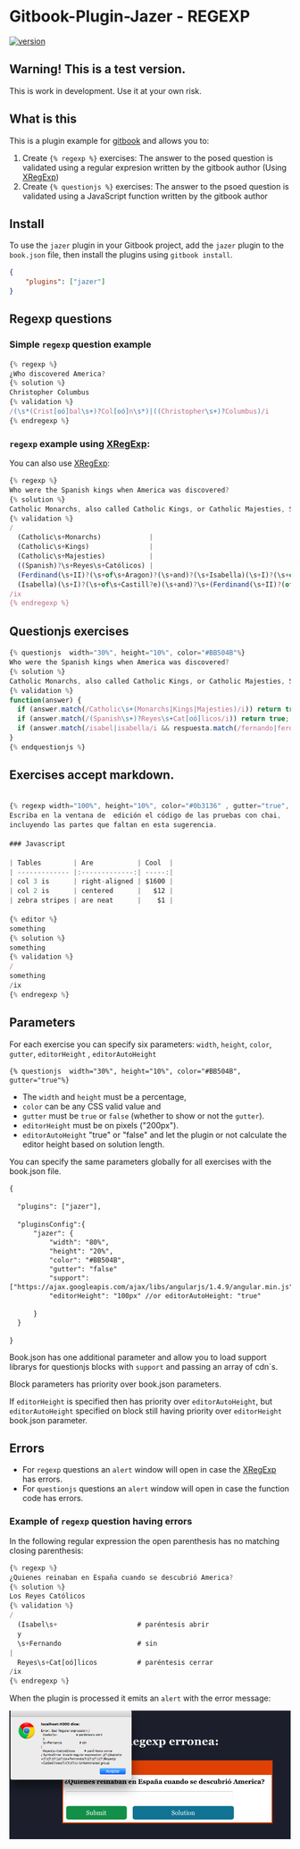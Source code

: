 # Gitbook-Plugin-Jazer - REGEXP

[![version](https://img.shields.io/npm/v/gitbook-plugin-jazer.svg)](https://www.npmjs.org/package/gitbook-plugin-jazer)

## Warning! This is a test version.

This is work in development. Use it at your own risk.

## What is this

This is a plugin example for [gitbook](https://www.gitbook.com)
and allows you to:

1. Create `{% regexp %}` exercises: The answer  to the posed question is validated using a regular expresion written by the gitbook author
(Using [XRegExp](http://xregexp.com/))
2. Create `{% questionjs %}` exercises: The answer to the psoed question is validated using a JavaScript function written by the gitbook author

## Install


To use the `jazer` plugin in your Gitbook project, add the `jazer`
plugin to the `book.json` file, then install the plugins using `gitbook install`.

```json
{
    "plugins": ["jazer"]
}
```

## Regexp questions

### Simple `regexp` question example

```javascript
{% regexp %}
¿Who discovered America?
{% solution %}
Christopher Columbus
{% validation %}
/(\s*(Crist[oó]bal\s+)?Col[oó]n\s*)|((Christopher\s+)?Columbus)/i
{% endregexp %}
```
### `regexp` example using [XRegExp](http://xregexp.com/):

You can also use [XRegExp](http://xregexp.com/):

```javascript
{% regexp %}
Who were the Spanish kings when America was discovered?
{% solution %}
Catholic Monarchs, also called Catholic Kings, or Catholic Majesties, Spanish Reyes Católicos, Ferdinand II of Aragon and Isabella I of Castile
{% validation %}
/
  (Catholic\s+Monarchs)            |
  (Catholic\s+Kings)               |
  (Catholic\s+Majesties)           |
  ((Spanish)?\s+Reyes\s+Católicos) |
  (Ferdinand(\s+II)?(\s+of\s+Aragon)?(\s+and)?(\s+Isabella)(\s+I)?(\s+of\s+Castill?e) |
  (Isabella)(\s+I)?(\s+of\s+Castill?e)(\s+and)?\s+(Ferdinand(\s+II)?(of\s+Aragon)?
/ix
{% endregexp %}
```

## Questionjs exercises

```javascript
{% questionjs  width="30%", height="10%", color="#BB504B"%}
Who were the Spanish kings when America was discovered?
{% solution %}
Catholic Monarchs, also called Catholic Kings, or Catholic Majesties, Spanish Reyes Católicos, Ferdinand II of Aragon and Isabella I of Castile
{% validation %}
function(answer) {
  if (answer.match(/Catholic\s+(Monarchs|Kings|Majesties)/i)) return true;
  if (answer.match(/(Spanish\s+)?Reyes\s+Cat[oó]licos/i)) return true;
  if (answer.match(/isabel|isabella/i && respuesta.match(/fernando|ferdinand/i) )) return true;
}
{% endquestionjs %}
```

## Exercises accept markdown.

```javascript

{% regexp width="100%", height="10%", color="#0b3136" , gutter="true", editorAutoHeight="true" %}
Escriba en la ventana de  edición el código de las pruebas con chai,
incluyendo las partes que faltan en esta sugerencia.

### Javascript

| Tables        | Are           | Cool  |
| ------------- |:-------------:| -----:|
| col 3 is      | right-aligned | $1600 |
| col 2 is      | centered      |   $12 |
| zebra stripes | are neat      |    $1 |

{% editor %}
something
{% solution %}
something
{% validation %}
/
something
/ix
{% endregexp %}
```


## Parameters

For each exercise you can specify six parameters: `width`, `height`, `color`, `gutter`, `editorHeight` , `editorAutoHeight`

```
{% questionjs  width="30%", height="10%", color="#BB504B", gutter="true"%}
```

* The `width` and `height` must be a percentage,
* `color` can be any CSS valid value and
* `gutter` must be  `true` or `false` (whether to show or not the `gutter`).
* `editorHeight` must be on pixels ("200px").
* `editorAutoHeight` "true" or "false" and let the plugin or not calculate the editor height based on solution length.

You can specify the same parameters globally for all exercises with the book.json file.

```
{

  "plugins": ["jazer"],

  "pluginsConfig":{
      "jazer": {
          "width": "80%",
          "height": "20%",
          "color": "#BB504B",
          "gutter": "false"
          "support": ["https://ajax.googleapis.com/ajax/libs/angularjs/1.4.9/angular.min.js","https://ajax.googleapis.com/ajax/libs/mootools/1.6.0/mootools.min.js"],
          "editorHeight": "100px" //or editorAutoHeight: "true"

      }
  }

}

```

Book.json has one additional parameter and allow you to load support librarys for questionjs blocks with `support` and passing an array of cdn´s.

Block parameters has priority over book.json parameters.

If `editorHeight` is specified then has priority over `editorAutoHeight`, but `editorAutoHeight` specified on block still having priority over `editorHeight` book.json parameter.


## Errors

* For `regexp` questions an `alert` window will open in case the [XRegExp](http://xregexp.com/) has errors.
* For `questionjs` questions an `alert` window will open in case the function code has errors.

### Example of `regexp` question having errors

In the following regular expression the open parenthesis has no matching closing parenthesis:

```javascript
{% regexp %}
¿Quienes reinaban en España cuando se descubrió America?
{% solution %}
Los Reyes Católicos
{% validation %}
/
  (Isabel\s+                    # paréntesis abrir
  y
  \s+Fernando                   # sin
|
  Reyes\s+Cat[oó]licos          # paréntesis cerrar
/ix
{% endregexp %}
```


When the plugin is processed it emits an `alert` with the error message:

![error message: bad regexp](https://raw.githubusercontent.com/ULL-ESIT-GRADOII-TFG/gitbook-plugin-jazer/casiano/assets/regexpwitherror.png)
